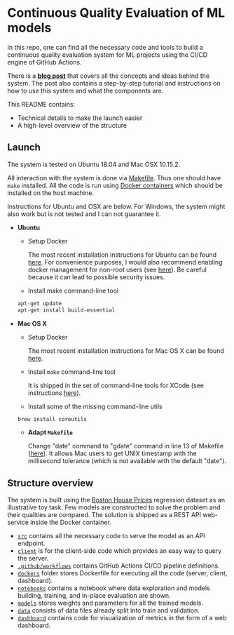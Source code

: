# Continuous Quality Evaluation of ML models

In this repo, one can find all the necessary code and tools to build a continuous quality evaluation system for ML projects using the CI/CD engine of GitHub Actions.

There is a **[blog post](https://medium.com/@vovacher/continuous-quality-evaluation-for-ml-projects-using-github-actions-78f2f078e38f)** that covers all the concepts and ideas behind the system. The post also contains a step-by-step tutorial and instructions on how to use this system and what the components are.

This README contains:
* Technical details to make the launch easier
* A high-level overview of the structure

## Launch

The system is tested on Ubuntu 18.04 and Mac OSX 10.15.2.

All interaction with the system is done via [Makefile](./Makefile). Thus one should have `make` installed. All the code is run using [Docker containers](https://www.docker.com) which should be installed on the host machine.

Instructions for Ubuntu and OSX are below. For Windows, the system might also work but is not tested and I can not guarantee it.

* **Ubuntu**

  * Setup Docker
  
    The most recent installation instructions for Ubuntu can be found [here](https://docs.docker.com/install/linux/docker-ce/ubuntu/). For convenience purposes, I would also recommend enabling docker management for non-root users (see [here](https://docs.docker.com/install/linux/linux-postinstall/)). Be careful because it can lead to possible security issues.
    
  * Install make command-line tool

  ```sh
  apt-get update
  apt-get install build-essential
  ```

* **Mac OS X**

  * Setup Docker
  
    The most recent installation instructions for Mac OS X can be found [here](https://docs.docker.com/docker-for-mac/install/).

  * Install `make` command-line tool
  
    It is shipped in the set of command-line tools for XCode (see instructions [here](https://stackoverflow.com/a/11494872/7196628)).

  * Install some of the missing command-line utils
  
  ```sh
  brew install coreutils
  ```
  
  * **Adapt `Makefile`**
  
    Change "date" command to "gdate" command in line 13 of Makefile ([here](https://github.com/vladimir-chernykh/ml-quality-cicd/blob/master/Makefile#L13)). It allows Mac users to get UNIX timestamp with the millisecond tolerance (which is not available with the default "date").

## Structure overview

The system is built using the [Boston House Prices](https://www.kaggle.com/vikrishnan/boston-house-prices) regression dataset as an illustrative toy task. Few models are constructed to solve the problem and their qualities are compared. The solution is shipped as a REST API web-service inside the Docker container.

* [`src`](./src) contains all the necessary code to serve the model as an API endpoint.
* [`client`](./client) is for the client-side code which provides an easy way to query the server.
* [`.github/workflows`](./.github/workflows) contains GitHub Actions CI/CD pipeline definitions.
* [`dockers`](./dockers) folder stores Dockerfile for executing all the code (server, client, dashboard).
* [`notebooks`](./notebooks) contains a notebook where data exploration and models building, training, and in-place evaluation are shown.
* [`models`](./models) stores weights and parameters for all the trained models.
* [`data`](./data) consists of data files already split into train and validation.
* [`dashboard`](./dashboard) contains code for visualization of metrics in the form of a web dashboard.
